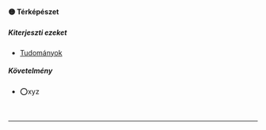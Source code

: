 #### 🟡 Térképészet

##### Kiterjeszti ezeket

- [Tudományok](../kepzettsegek.tudomanyos/tudomanyok.md)

##### Követelmény

- ⭕xyz

<br />

---
